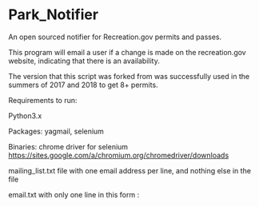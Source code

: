 # Park_Notifier
An open sourced notifier for Recreation.gov permits and passes.

This program will email a user if a change is made on the recreation.gov website, indicating that there is an availability.

The version that this script was forked from was successfully used in the summers of 2017 and 2018 to get 8+ permits.

Requirements to run:

Python3.x

Packages: yagmail, selenium

Binaries: chrome driver for selenium https://sites.google.com/a/chromium.org/chromedriver/downloads

mailing_list.txt file with one email address per line, and nothing else in the file

email.txt with only one line in this form <email address you want to send from>:<its password>
